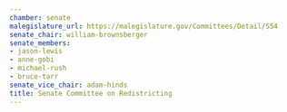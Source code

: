 ```yaml
---
chamber: senate
malegislature_url: https://malegislature.gov/Committees/Detail/S54
senate_chair: william-brownsberger
senate_members:
- jason-lewis
- anne-gobi
- michael-rush
- bruce-tarr
senate_vice_chair: adam-hinds
title: Senate Committee on Redistricting
---
```

